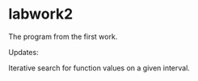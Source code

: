 # labwork2

The program from the first work.

Updates:

Iterative search for function values on a given interval.
